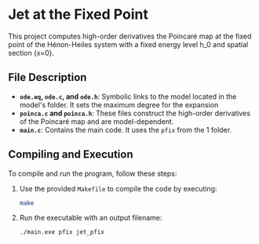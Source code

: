 # Jet at the Fixed Point

This project computes high-order derivatives the Poincaré map at the fixed point of the Hénon-Heiles system with a fixed energy level h_0 and spatial section {x=0}.

## File Description

- **`ode.eq`, `ode.c`, and `ode.h`**: Symbolic links to the model located in the model's folder. It sets the maximum degree for the expansion
- **`poinca.c` and `poinca.h`**: These files construct the high-order derivatives of the Poincaré map and are model-dependent.
- **`main.c`**: Contains the main code. It uses the `pfix` from the 1 folder.

## Compiling and Execution

To compile and run the program, follow these steps:

1. Use the provided `Makefile` to compile the code by executing:
   ```bash
   make
   ```
2. Run the executable with an output filename:
   ```bash
   ./main.exe pfix jet_pfix
   ```
